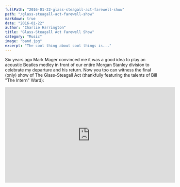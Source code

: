```yaml
---
fullPath: "2016-01-22-glass-steagall-act-farewell-show"
path: "/glass-steagall-act-farewell-show"
markdown: true
date: "2016-01-22"
author: "Charlie Harrington"
title: "Glass-Steagall Act Farewell Show"
category: "Music"
image: "band.jpg"
excerpt: "The cool thing about cool things is..."
---
```


Six years ago Mark Mager convinced me it was a good idea to play an acoustic Beatles medley in front of our entire Morgan Stanley division to celebrate my departure and his return. Now you too can witness the final (only) show of The Glass-Steagall Act (thankfully featuring the talents of Bill "The Intern" Ward):
    
<iframe width="560" height="315" src="https://www.youtube.com/embed/FOdLVF24zpQ?rel=0" frameborder="0" allowfullscreen></iframe>